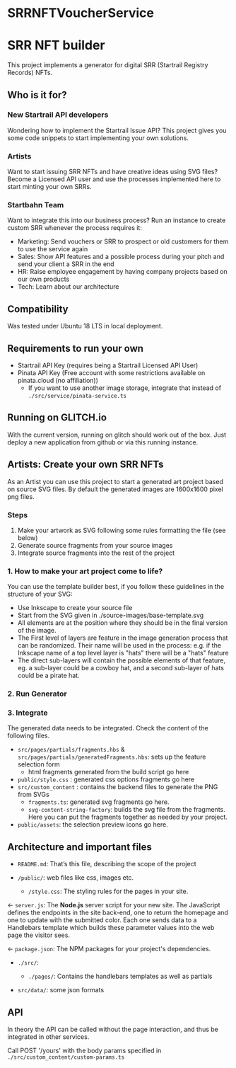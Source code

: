 # SRRNFTVoucherService

# SRR NFT builder

This project implements a generator for digital SRR (Startrail Registry Records) NFTs.

## Who is it for?

### New Startrail API developers

Wondering how to implement the Startrail Issue API? This project gives you some code snippets to start implementing your
own solutions.

### Artists

Want to start issuing SRR NFTs and have creative ideas using SVG files? Become a Licensed API user and use the processes
implemented here to start minting your own SRRs.

### Startbahn Team

Want to integrate this into our business process? Run an instance to create custom SRR whenever the process requires it:

- Marketing: Send vouchers or SRR to prospect or old customers for them to use the service again
- Sales: Show API features and a possible process during your pitch and send your client a SRR in the end
- HR: Raise employee engagement by having company projects based on our own products
- Tech: Learn about our architecture

## Compatibility

Was tested under Ubuntu 18 LTS in local deployment.

## Requirements to run your own

- Startrail API Key (requires being a Startrail Licensed API User)
- Pinata API Key (Free account with some restrictions available on pinata.cloud (no affiliation))
    - If you want to use another image storage, integrate that instead of `./src/service/pinata-service.ts`

## Running on GLITCH.io

With the current version, running on glitch should work out of the box. Just deploy a new application from github or via
this running instance.

## Artists: Create your own SRR NFTs

As an Artist you can use this project to start a generated art project based on source SVG files.
By default the generated images are 1600x1600 pixel png files.

### Steps

1. Make your artwork as SVG following some rules formatting the file (see below)
2. Generate source fragments from your source images
3. Integrate source fragments into the rest of the project

### 1. How to make your art project come to life?

You can use the template builder best, if you follow these guidelines in the structure of your SVG:

- Use Inkscape to create your source file
- Start from the SVG given in ./source-images/base-template.svg
- All elements are at the position where they should be in the final version of the image.
- The First level of layers are feature in the image generation process that can be
  randomized. Their name will be used in the process: e.g. if the Inkscape name of a top level layer is "hats" there
  will be a "hats" feature
- The direct sub-layers will contain the possible elements of that feature, eg. a sub-layer could be a cowboy hat, and a
  second sub-layer of hats could be a pirate hat.

### 2. Run Generator

### 3. Integrate

The generated data needs to be integrated. Check the content of the following files.

- `src/pages/partials/fragments.hbs` & `src/pages/partials/generatedFragments.hbs`: sets up the feature selection form
    - html fragments generated from the build script go here
- `public/style.css` : generated css options fragments go here
- `src/custom_content` : contains the backend files to generate the PNG from SVGs
    - `fragments.ts`: generated svg fragments go here.
    - `svg-content-string-factory`: builds the svg file from the fragments. Here you can put the fragments together as
      needed by your project.
- `public/assets`: the selection preview icons go here.

## Architecture and important files

- `README.md`: That’s this file, describing the scope of the project

- `/public/`:  web files like css, images etc.
    - `/style.css`: The styling rules for the pages in your site.

← `server.js`: The **Node.js** server script for your new site. The JavaScript defines the endpoints in the site
back-end, one to return the homepage and one to update with the submitted color. Each one sends data to a Handlebars
template which builds these parameter values into the web page the visitor sees.

← `package.json`: The NPM packages for your project's dependencies.

- `./src/`:
    - `./pages/`: Contains the handlebars templates as well as partials

- `src/data/`: some json formats

## API

In theory the API can be called without the page interaction, and thus be integrated in other services.

Call POST '/yours' with the body params specified in `./src/custom_content/custom-params.ts`

